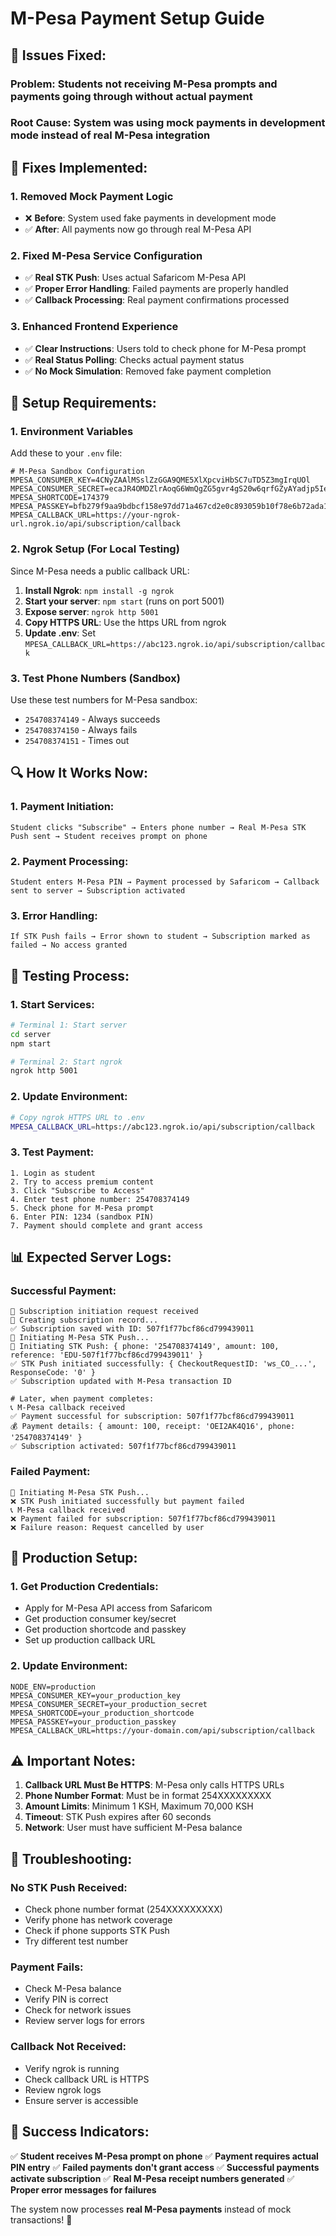 # M-Pesa Payment Setup Guide

## 🚨 **Issues Fixed:**

### **Problem**: Students not receiving M-Pesa prompts and payments going through without actual payment
### **Root Cause**: System was using mock payments in development mode instead of real M-Pesa integration

## 🔧 **Fixes Implemented:**

### **1. Removed Mock Payment Logic**
- ❌ **Before**: System used fake payments in development mode
- ✅ **After**: All payments now go through real M-Pesa API

### **2. Fixed M-Pesa Service Configuration**
- ✅ **Real STK Push**: Uses actual Safaricom M-Pesa API
- ✅ **Proper Error Handling**: Failed payments are properly handled
- ✅ **Callback Processing**: Real payment confirmations processed

### **3. Enhanced Frontend Experience**
- ✅ **Clear Instructions**: Users told to check phone for M-Pesa prompt
- ✅ **Real Status Polling**: Checks actual payment status
- ✅ **No Mock Simulation**: Removed fake payment completion

## 🔧 **Setup Requirements:**

### **1. Environment Variables**
Add these to your `.env` file:
```env
# M-Pesa Sandbox Configuration
MPESA_CONSUMER_KEY=4CNyZAAlMSslZzGGA9QME5XlXpcviHbSC7uTD5Z3mgIrqUOl
MPESA_CONSUMER_SECRET=ecaJR4OMDZlrAoqG6WmQgZG5gvr4gS20w6qrfGZyAYadjp5IevUcO5OGOAuw8pdE
MPESA_SHORTCODE=174379
MPESA_PASSKEY=bfb279f9aa9bdbcf158e97dd71a467cd2e0c893059b10f78e6b72ada1ed2c919
MPESA_CALLBACK_URL=https://your-ngrok-url.ngrok.io/api/subscription/callback
```

### **2. Ngrok Setup (For Local Testing)**
Since M-Pesa needs a public callback URL:

1. **Install Ngrok**: `npm install -g ngrok`
2. **Start your server**: `npm start` (runs on port 5001)
3. **Expose server**: `ngrok http 5001`
4. **Copy HTTPS URL**: Use the https URL from ngrok
5. **Update .env**: Set `MPESA_CALLBACK_URL=https://abc123.ngrok.io/api/subscription/callback`

### **3. Test Phone Numbers (Sandbox)**
Use these test numbers for M-Pesa sandbox:
- `254708374149` - Always succeeds
- `254708374150` - Always fails
- `254708374151` - Times out

## 🔍 **How It Works Now:**

### **1. Payment Initiation**:
```
Student clicks "Subscribe" → Enters phone number → Real M-Pesa STK Push sent → Student receives prompt on phone
```

### **2. Payment Processing**:
```
Student enters M-Pesa PIN → Payment processed by Safaricom → Callback sent to server → Subscription activated
```

### **3. Error Handling**:
```
If STK Push fails → Error shown to student → Subscription marked as failed → No access granted
```

## 📱 **Testing Process:**

### **1. Start Services**:
```bash
# Terminal 1: Start server
cd server
npm start

# Terminal 2: Start ngrok
ngrok http 5001
```

### **2. Update Environment**:
```bash
# Copy ngrok HTTPS URL to .env
MPESA_CALLBACK_URL=https://abc123.ngrok.io/api/subscription/callback
```

### **3. Test Payment**:
```
1. Login as student
2. Try to access premium content
3. Click "Subscribe to Access"
4. Enter test phone number: 254708374149
5. Check phone for M-Pesa prompt
6. Enter PIN: 1234 (sandbox PIN)
7. Payment should complete and grant access
```

## 📊 **Expected Server Logs:**

### **Successful Payment**:
```
📱 Subscription initiation request received
📱 Creating subscription record...
✅ Subscription saved with ID: 507f1f77bcf86cd799439011
📱 Initiating M-Pesa STK Push...
📱 Initiating STK Push: { phone: '254708374149', amount: 100, reference: 'EDU-507f1f77bcf86cd799439011' }
✅ STK Push initiated successfully: { CheckoutRequestID: 'ws_CO_...', ResponseCode: '0' }
✅ Subscription updated with M-Pesa transaction ID

# Later, when payment completes:
📞 M-Pesa callback received
✅ Payment successful for subscription: 507f1f77bcf86cd799439011
💰 Payment details: { amount: 100, receipt: 'OEI2AK4Q16', phone: '254708374149' }
✅ Subscription activated: 507f1f77bcf86cd799439011
```

### **Failed Payment**:
```
📱 Initiating M-Pesa STK Push...
❌ STK Push initiated successfully but payment failed
📞 M-Pesa callback received
❌ Payment failed for subscription: 507f1f77bcf86cd799439011
❌ Failure reason: Request cancelled by user
```

## 🚀 **Production Setup:**

### **1. Get Production Credentials**:
- Apply for M-Pesa API access from Safaricom
- Get production consumer key/secret
- Get production shortcode and passkey
- Set up production callback URL

### **2. Update Environment**:
```env
NODE_ENV=production
MPESA_CONSUMER_KEY=your_production_key
MPESA_CONSUMER_SECRET=your_production_secret
MPESA_SHORTCODE=your_production_shortcode
MPESA_PASSKEY=your_production_passkey
MPESA_CALLBACK_URL=https://your-domain.com/api/subscription/callback
```

## ⚠️ **Important Notes:**

1. **Callback URL Must Be HTTPS**: M-Pesa only calls HTTPS URLs
2. **Phone Number Format**: Must be in format 254XXXXXXXXX
3. **Amount Limits**: Minimum 1 KSH, Maximum 70,000 KSH
4. **Timeout**: STK Push expires after 60 seconds
5. **Network**: User must have sufficient M-Pesa balance

## 🔧 **Troubleshooting:**

### **No STK Push Received**:
- Check phone number format (254XXXXXXXXX)
- Verify phone has network coverage
- Check if phone supports STK Push
- Try different test number

### **Payment Fails**:
- Check M-Pesa balance
- Verify PIN is correct
- Check for network issues
- Review server logs for errors

### **Callback Not Received**:
- Verify ngrok is running
- Check callback URL is HTTPS
- Review ngrok logs
- Ensure server is accessible

## 🎯 **Success Indicators:**

✅ **Student receives M-Pesa prompt on phone**
✅ **Payment requires actual PIN entry**
✅ **Failed payments don't grant access**
✅ **Successful payments activate subscription**
✅ **Real M-Pesa receipt numbers generated**
✅ **Proper error messages for failures**

The system now processes **real M-Pesa payments** instead of mock transactions! 🎉
